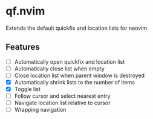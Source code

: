 # qf.nvim
Extends the default quickfix and location lists for neovim

## Features

- [ ] Automatically open quickfix and location list
- [ ] Automatically close list when empty
- [ ] Close location list when parent window is destroyed
- [X] Automatically shrink lists to the number of items
- [X] Toggle list
- [ ] Follow cursor and select nearest entry
- [ ] Navigate location list relative to cursor
- [ ] Wrapping navigation

